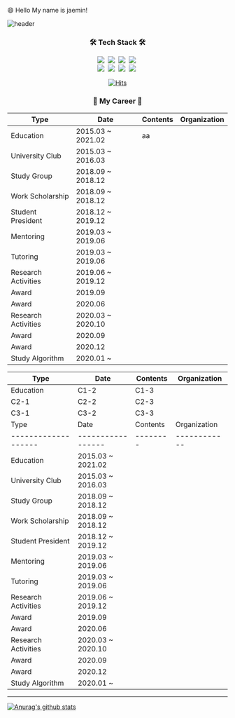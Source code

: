 😄 Hello My name is jaemin!

![header](https://capsule-render.vercel.app/api?type=slice&color=auto&height=150&section=header&text=YOONJAEMIN&fontSize=70&animation=twinkling)

<h3 align="center">🛠 Tech Stack 🛠</h3>

<p align="center"> 
  <img src="https://img.shields.io/badge/Java-007396?style=flat-square&logo=Java&logoColor=white"/></a>&nbsp 
  <img src="https://img.shields.io/badge/Python-3766AB?style=flat-square&logo=Python&logoColor=white"/></a>&nbsp 
  <img src="https://img.shields.io/badge/C-A8B9CC?style=flat-square&logo=C&logoColor=white"/></a>&nbsp 
  <img src="https://img.shields.io/badge/Javascript-ffb13b?style=flat-square&logo=javascript&logoColor=white"/></a>&nbsp 
  <br>
  <img src="https://img.shields.io/badge/Django-092E20?style=flat-square&logo=Django&logoColor=white"/></a>&nbsp 
  <img src="https://img.shields.io/badge/Mysql-E6B91E?style=flat-square&logo=MySql&logoColor=white"/></a>&nbsp 
  <img src="https://img.shields.io/badge/aws-333664?style=flat-square&logo=amazon-aws&logoColor=white"/></a>&nbsp
  <img src="https://img.shields.io/badge/css-1572B6?style=flat-square&logo=css3&logoColor=white"/></a>&nbsp 
</p>

<div align=center>

[![Hits](https://hits.seeyoufarm.com/api/count/incr/badge.svg?url=https%3A%2F%2Fgithub.com%2FJaeMinYooon&count_bg=%2379C83D&title_bg=%23555555&icon=&icon_color=%23E7E7E7&title=hits&edge_flat=false)](https://hits.seeyoufarm.com)

</div>


<h3 align="center">🌱 My Career 🌱</h3>

Type | Date | Contents | Organization
------- | ------- | ------- | -------
      Education      | 2015.03 ~ 2021.02 |    aa      |              
   University Club   | 2015.03 ~ 2016.03 |          |              
     Study Group     | 2018.09 ~ 2018.12 |          |              
   Work Scholarship  | 2018.09 ~ 2018.12 |          |              
  Student President  | 2018.12 ~ 2019.12 |          |              
      Mentoring      | 2019.03 ~ 2019.06 |          |              
       Tutoring      | 2019.03 ~ 2019.06 |          |              
 Research Activities | 2019.06 ~ 2019.12 |          |              
        Award        | 2019.09           |          |              
        Award        | 2020.06           |          |              
 Research Activities | 2020.03 ~ 2020.10 |          |              
        Award        | 2020.09           |          |              
        Award        | 2020.12           |          |              
   Study Algorithm   | 2020.01 ~         |          |              
 
Type | Date | Contents | Organization
------- | ------- | ------- | -------
 Education | C1-2 | C1-3 |
 C2-1 | C2-2 | C2-3 |
 C3-1 | C3-2 | C3-3 |
          Type        |        Date       | Contents | Organization 
-------------------   |-----------------  |--------  |------------
      Education      | 2015.03 ~ 2021.02 |          |              
   University Club   | 2015.03 ~ 2016.03 |          |              
     Study Group     | 2018.09 ~ 2018.12 |          |              
   Work Scholarship  | 2018.09 ~ 2018.12 |          |              
  Student President  | 2018.12 ~ 2019.12 |          |              
      Mentoring      | 2019.03 ~ 2019.06 |          |              
       Tutoring      | 2019.03 ~ 2019.06 |          |              
 Research Activities | 2019.06 ~ 2019.12 |          |              
        Award        | 2019.09           |          |              
        Award        | 2020.06           |          |              
 Research Activities | 2020.03 ~ 2020.10 |          |              
        Award        | 2020.09           |          |              
        Award        | 2020.12           |          |              
   Study Algorithm   | 2020.01 ~         |          |              

-----

  [![Anurag's github stats](https://github-readme-stats.vercel.app/api?username=JaeMinYooon)](https://github.com/anuraghazra/github-readme-stats)



<!--
**JaeMinYooon/JaeMinYooon** is a ✨ _special_ ✨ repository because its `README.md` (this file) appears on your GitHub profile.

Here are some ideas to get you started:

- 🔭 I’m currently working on ...
- 🌱 I’m currently learning ...
- 👯 I’m looking to collaborate on ...
- 🤔 I’m looking for help with ...
- 💬 Ask me about ...
- 📫 How to reach me: ...
- 😄 Pronouns: ...
- ⚡ Fun fact: ...
-->
